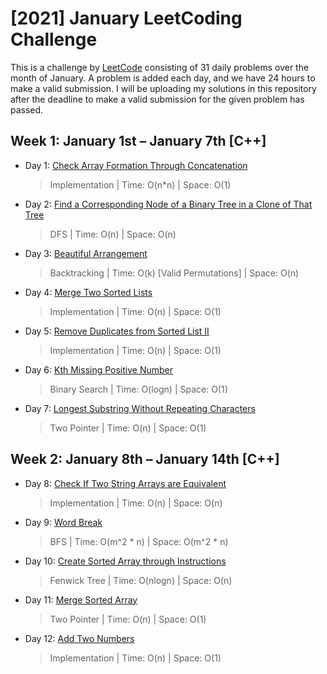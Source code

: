 # [2021] January LeetCoding Challenge

This is a challenge by [LeetCode](https://leetcode.com/explore/challenge/card/january-leetcoding-challenge-2021/) consisting of 31 daily problems over the month of January. A problem is added each day, and we have 24 hours to make a valid submission. I will be uploading my solutions in this repository after the deadline to make a valid submission for the given problem has passed. 


## Week 1: January 1st – January 7th [C++]

* Day 1: [Check Array Formation Through Concatenation](https://leetcode.com/explore/challenge/card/january-leetcoding-challenge-2021/579/week-1-january-1st-january-7th/3589/)

    > Implementation |
    > Time: O(n*n) |
    > Space: O(1)

* Day 2: [Find a Corresponding Node of a Binary Tree in a Clone of That Tree](https://leetcode.com/explore/challenge/card/january-leetcoding-challenge-2021/579/week-1-january-1st-january-7th/3590/)

    > DFS |
    > Time: O(n) |
    > Space: O(n)

* Day 3: [Beautiful Arrangement](https://leetcode.com/explore/challenge/card/january-leetcoding-challenge-2021/579/week-1-january-1st-january-7th/3591/)

    > Backtracking |
    > Time: O(k) [Valid Permutations] |
    > Space: O(n)

* Day 4: [Merge Two Sorted Lists](https://leetcode.com/explore/challenge/card/january-leetcoding-challenge-2021/579/week-1-january-1st-january-7th/3592/)

    > Implementation |
    > Time: O(n) |
    > Space: O(1)

* Day 5: [Remove Duplicates from Sorted List II](https://leetcode.com/explore/challenge/card/january-leetcoding-challenge-2021/579/week-1-january-1st-january-7th/3593/)

    > Implementation |
    > Time: O(n) |
    > Space: O(1)

* Day 6: [Kth Missing Positive Number](https://leetcode.com/explore/challenge/card/january-leetcoding-challenge-2021/579/week-1-january-1st-january-7th/3594/)

    > Binary Search |
    > Time: O(logn) |
    > Space: O(1)

* Day 7: [Longest Substring Without Repeating Characters](https://leetcode.com/explore/challenge/card/january-leetcoding-challenge-2021/579/week-1-january-1st-january-7th/3595/)

    > Two Pointer |
    > Time: O(n) |
    > Space: O(1)
    

## Week 2: January 8th – January 14th [C++]

* Day 8: [Check If Two String Arrays are Equivalent](https://leetcode.com/explore/challenge/card/january-leetcoding-challenge-2021/579/week-1-january-1st-january-7th/3597/)

    > Implementation |
    > Time: O(n) |
    > Space: O(n)

* Day 9: [Word Break](https://leetcode.com/explore/challenge/card/january-leetcoding-challenge-2021/579/week-1-january-1st-january-7th/3598/)

    > BFS |
    > Time: O(m^2 * n) |
    > Space: O(m^2 * n)

* Day 10: [Create Sorted Array through Instructions](https://leetcode.com/explore/challenge/card/january-leetcoding-challenge-2021/579/week-1-january-1st-january-7th/3599/)

    > Fenwick Tree |
    > Time: O(nlogn) |
    > Space: O(n)

* Day 11: [Merge Sorted Array](https://leetcode.com/explore/challenge/card/january-leetcoding-challenge-2021/579/week-1-january-1st-january-7th/3600/)

    > Two Pointer |
    > Time: O(n) |
    > Space: O(1)

* Day 12: [Add Two Numbers](https://leetcode.com/explore/challenge/card/january-leetcoding-challenge-2021/579/week-1-january-1st-january-7th/3601/)

    > Implementation |
    > Time: O(n) |
    > Space: O(1)